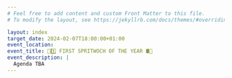 ```yaml
---
# Feel free to add content and custom Front Matter to this file.
# To modify the layout, see https://jekyllrb.com/docs/themes/#overriding-theme-defaults

layout: index
target_date: 2024-02-07T18:00:00+01:00
event_location: 
event_title: 🎉1️⃣ FIRST SPRITWOCH OF THE YEAR 🛢️🎉
event_description: |
  Agenda TBA
---
```

